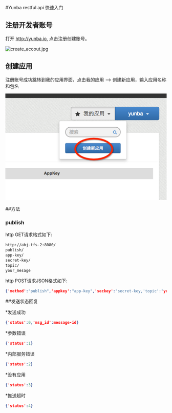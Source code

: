 #Yunba restful api 快速入门
## 注册开发者账号
打开 <http://yunba.io>, 点击注册创建账号。

![create_accout.jpg](../image/register_account.png)

## 创建应用
注册账号成功跳转到我的应用界面，点击我的应用 --> 创建新应用，输入应用名称和包名

![create_application.jpg](image/create_app.png)

##方法
### publish

http GET请求格式如下:

```url
http://abj-tfs-2:8080/
publish/
app-key/
secret-key/
topic/
your_mesage
```

http POST请求JSON格式如下:

```json
{'method':"publish",'appkey':"app-key",'seckey':"secret-key,'topic':"your-topic",'msg':"your-message"}
```

##发送状态回复

*发送成功

```json
{'status':0,'msg_id':message-id}
```

*参数错误

```json
{'status':1}
```

*内部服务错误

```json
{'status':2}
```

*没有应用

```json
{'status':3}
```

*推送超时

```json
{'status':4}
```
